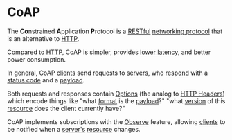 # CoAP

The **Co**nstrained **A**pplication **P**rotocol is a [RESTful](@rest)
[networking protocol](@net/protocol) that is an alternative to [HTTP](@http).

Compared to [HTTP](@http), CoAP is simpler, provides [lower latency](@net/latency),
and better power consumption.

In general, CoAP [clients](@coap/client) send [requests](@coap/request) to [servers](@coap/server),
who [respond](@coap/response) with a [status code](@coap/code) and a [payload](@coap/payload).

Both requests and responses contain [Options](@coap/options) (the analog to [HTTP Headers](@http/headers))
which encode things like "what [format](@coap/option/content-format) is the [payload](@coap/payload)?"
"what [version](@coap/option/etag) of this [resource](@rest/resource) does the client currently have?"

CoAP implements subscriptions with the [Observe](@coap/observe) feature, allowing
[clients](@coap/client) to be notified when a [server's](@coap/server) [resource](@rest/resource) changes.
